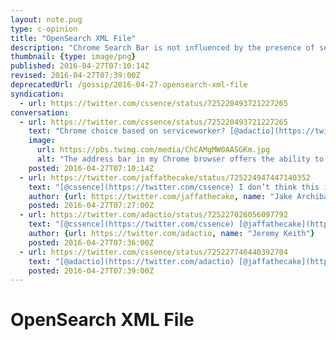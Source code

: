 ```yaml
---
layout: note.pug
type: c-opinion
title: "OpenSearch XML File"
description: "Chrome Search Bar is not influenced by the presence of service worker."
thumbnail: {type: image/png}
published: 2016-04-27T07:10:14Z
revised: 2016-04-27T07:39:00Z
deprecatedUrl: /gossip/2016-04-27-opensearch-xml-file
syndication:
  - url: https://twitter.com/cssence/status/725220493721227265
conversation:
  - url: https://twitter.com/cssence/status/725220493721227265
    text: "Chrome choice based on serviceworker? [@adactio](https://twitter.com/adactio) already made it into my search bar /cc&nbsp;[@jaffathecake](https://twitter.com/jaffathecake)"
    image:
      url: https://pbs.twimg.com/media/ChCAMgMW0AASGKm.jpg
      alt: "The address bar in my Chrome browser offers the ability to limit searches to Jeremy Keith’s website."
    posted: 2016-04-27T07:10:14Z
  - url: https://twitter.com/jaffathecake/status/725224947447140352
    text: "[@cssence](https://twitter.com/cssence) I don’t think this is service worker related."
    author: {url: https://twitter.com/jaffathecake, name: "Jake Archibald"}
    posted: 2016-04-27T07:27:00Z
  - url: https://twitter.com/adactio/status/725227026056097792
    text: "[@cssence](https://twitter.com/cssence) [@jaffathecake](https://twitter.com/jaffathecake) That’s because the site offers an OpenSearch XML file—nothing to do with Service Workers."
    author: {url: https://twitter.com/adactio, name: "Jeremy Keith"}
    posted: 2016-04-27T07:36:00Z
  - url: https://twitter.com/cssence/status/725227746440392704
    text: "[@adactio](https://twitter.com/adactio) [@jaffathecake](https://twitter.com/jaffathecake) Thanks to you both. That’s why I couldn’t find anything about it."
    posted: 2016-04-27T07:39:00Z
---
```


# OpenSearch XML File
